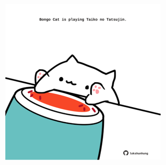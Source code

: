 <!-- built at 01/11/2023, 22:00:43 UTC -->
<p align="center">
  <img width="500" height="500" src="./ReadmeImage.svg">
</p>
